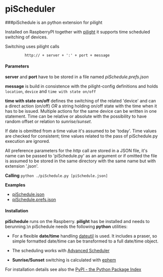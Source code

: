 piScheduler
===========

###piSchedule is an python extension for pilight

   Installed on RaspberryPI together with [pilight](http://www.pilight.org/) it supports time scheduled
   switching of devices.
   
   Switching uses pilight calls
```
         http:// + server + ':' + port + message
```
####   Parameters 
__server__ and __port__ have to be stored in a file named *piSchedule.prefs.json*

__message__ is build in consistence with the pilight-config definitions
      and holds ```location```, ```device``` and ```time with state on/off```
      
__time with state on/off__ defines the switching of the related 'device' and can a direct action (on/off) 
*OR* a string holding on/off state with the time when it has to be issued. Multiple actions for the same device can be written in one statement. Time can be relative or absolute with the possibility to have random offset or relation to *sunrise/sunset*. 

If date is obmitted from a time value it's assumed to be 'today'. Time values are checked for consistent; time values related to the pass of piSchedule.py execution are ignored.

All preference parameters for the _http_ call are stored in a JSON file, it's name can be passed to 'piSchedule.py' as an argument or if omitted the file is assumed to be stored in the same directory with the same name but with extension '.json'. 


__Calling__ `python ./piSchedule.py [piSchedule.json]`


__Examples__
- [piSchedule.json](https://github.com/neandr/piScheduler/blob/master/piSchedule.json)
- [piSchedule.prefs.json](https://github.com/neandr/piScheduler/blob/master/piSchedule.prefs.json)


####   Installation
  
**piSchedule** runs on the Raspberry. **pilight** has be installed and needs to berunning.\n
piSchedule needs the following **python** utilities:
   
- For a flexible **date/time** handling [dateutil](http://labix.org/python-dateutil/) is used. It includes a praser, so simple formatted date/time can be transformed to a full date/time object.
   
- The scheduling works with [Advanced Scheduler](https://pypi.python.org/pypi/APScheduler/2.1.2)
   
- **Sunrise/Sunset** switching is calculated with [ephem](https://pypi.python.org/pypi/ephem/3.7.5.1)

For installation details see also the [PyPI - the Python Package Index](https://pypi.python.org/pypi)
